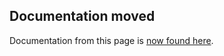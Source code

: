 ## Documentation moved

Documentation from this page is [now found here](https://rustprooflabs.github.io/pgdd/create-installer.html).


